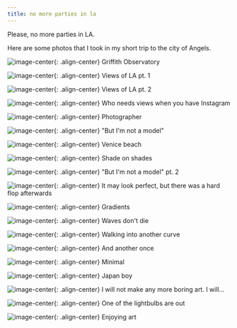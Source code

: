 ```yaml
---
title: no more parties in la
---
```


Please, no more parties in LA.

Here are some photos that I took in my short trip to the city of Angels.

![image-center](/assets/images/1124LA/DSCF4815.jpg){: .align-center}
Griffith Observatory

![image-center](/assets/images/20161124LA/DSCF4825.jpg){: .align-center}
Views of LA pt. 1

![image-center](/assets/images/20161124LA/DSCF4830.jpg){: .align-center}
Views of LA pt. 2

![image-center](/assets/images/20161124LA/DSCF4836.jpg){: .align-center}
Who needs views when you have Instagram

![image-center](/assets/images/20161124LA/DSCF4843.jpg){: .align-center}
Photographer

![image-center](/assets/images/20161124LA/DSCF4881.jpg){: .align-center}
"But I'm not a model"

![image-center](/assets/images/20161124LA/DSCF4920.jpg){: .align-center}
Venice beach

![image-center](/assets/images/20161124LA/DSCF4958.jpg){: .align-center}
Shade on shades

![image-center](/assets/images/20161124LA/DSCF5065.jpg){: .align-center}
"But I'm not a model" pt. 2

![image-center](/assets/images/20161124LA/DSCF5185.jpg){: .align-center}
It may look perfect, but there was a hard flop afterwards

![image-center](/assets/images/20161124LA/DSCF5205.jpg){: .align-center}
Gradients

![image-center](/assets/images/20161124LA/DSCF5250.jpg){: .align-center}
Waves don't die

![image-center](/assets/images/20161130LA/DSCF5399.jpg){: .align-center}
Walking into another curve

![image-center](/assets/images/20161130LA/DSCF5430.jpg){: .align-center}
And another once

![image-center](/assets/images/20161130LA/DSCF5477.jpg){: .align-center}
Minimal

![image-center](/assets/images/20161130LA/DSCF5567.jpg){: .align-center}
Japan boy

![image-center](/assets/images/20161130LA/DSCF5588.jpg){: .align-center}
I will not make any more boring art. I will...

![image-center](/assets/images/20161130LA/DSCF5641.jpg){: .align-center}
One of the lightbulbs are out

![image-center](/assets/images/20161130LA/DSCF5687.jpg){: .align-center}
Enjoying art
